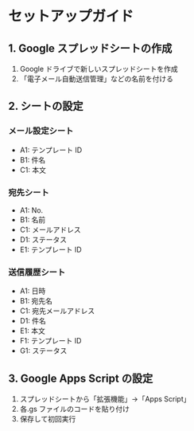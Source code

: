 # セットアップガイド

## 1. Google スプレッドシートの作成

1. Google ドライブで新しいスプレッドシートを作成
2. 「電子メール自動送信管理」などの名前を付ける

## 2. シートの設定

### メール設定シート

- A1: テンプレート ID
- B1: 件名
- C1: 本文

### 宛先シート

- A1: No.
- B1: 名前
- C1: メールアドレス
- D1: ステータス
- E1: テンプレート ID

### 送信履歴シート

- A1: 日時
- B1: 宛先名
- C1: 宛先メールアドレス
- D1: 件名
- E1: 本文
- F1: テンプレート ID
- G1: ステータス

## 3. Google Apps Script の設定

1. スプレッドシートから「拡張機能」→「Apps Script」
2. 各.gs ファイルのコードを貼り付け
3. 保存して初回実行
